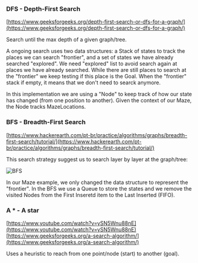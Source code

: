### DFS - Depth-First Search 

[https://www.geeksforgeeks.org/depth-first-search-or-dfs-for-a-graph/](https://www.geeksforgeeks.org/depth-first-search-or-dfs-for-a-graph/)

Search until the max depth of a given graph/tree.

A ongoing search uses two data structures: a Stack of states  to track the places we can search "frontier", and a set of states we have already searched "explored". We need "explored" list to avoid search again at places we have already searched.
While there are still places to search at the "frontier" we keep testing if this place is the Goal.
When the "frontier" stack if empty, it means that we don't need to searck anymore.

In this implementation we are using a "Node" to keep track of how our state has changed (from one position to another).
Given the context of our Maze, the Node tracks MazeLocations.

### BFS - Breadth-First Search 

[https://www.hackerearth.com/pt-br/practice/algorithms/graphs/breadth-first-search/tutorial/](https://www.hackerearth.com/pt-br/practice/algorithms/graphs/breadth-first-search/tutorial/)

This search strategy suggest us to search layer by layer at the graph/tree:

![BFS](https://he-s3.s3.amazonaws.com/media/uploads/1d193ad.jpg "BFS")


In our Maze example, we only changed the data structure to represent the "frontier".
In the BFS we use a Queue to store the states and we remove the visited Nodes from the First Inseretd item to the Last Inserted (FIFO).

### A * - A star

[https://www.youtube.com/watch?v=ySN5Wnu88nE](https://www.youtube.com/watch?v=ySN5Wnu88nE)
[https://www.geeksforgeeks.org/a-search-algorithm/](https://www.geeksforgeeks.org/a-search-algorithm/)

Uses a heuristic to reach from one point/node (start) to another (goal).